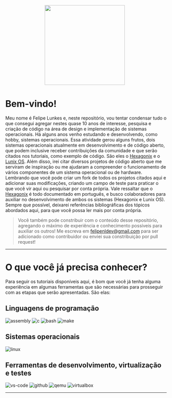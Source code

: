 <p align='center'>
<a href="https://github.com/felipenlunkes/osdevbr"><img height="250" src="https://github.com/felipenlunkes/osdevbr/blob/main/img/header.gif"></a>&nbsp;&nbsp;
</p>

# Bem-vindo!

Meu nome é Felipe Lunkes e, neste repositório, vou tentar condensar tudo o que consegui agregar nestes quase 10 anos de interesse, pesquisa e criação de código na área de design e implementação de sistemas operacionais. Há alguns anos venho estudando e desenvolvendo, como hobby, sistemas operacionais. Essa atividade gerou alguns frutos, dois sistemas operacionais atualmente em desenvolvimento e de código aberto, que podem inclusive receber contribuições da comunidade e que serão citados nos tutoriais, como exemplo de código. São eles o [Hexagonix](https://github.com/hexagonix) e o [Lunix OS](https://github.com/felipenlunkes/lunix). Além disso, irei citar diversos projetos de código aberto que me serviram de inspiração ou me ajudaram a compreender o funcionamento de vários componentes de um sistema operacional ou de hardware. Lembrando que você pode criar um fork de todos os projetos citados aqui e adicionar suas modificações, criando um campo de teste para praticar o que você vir aqui ou pesquisar por conta própria. Vale ressaltar que o [Hexagonix](https://github.com/hexagonix) é todo documentado em português, e busco colaboradores para auxiliar no desenvolvimento de ambos os sistemas (Hexagonix e Lunix OS). Sempre que possível, deixarei referências bibliográficas dos tópicos abordados aqui, para que você possa ler mais por conta própria.

> Você também pode constribuir com o conteúdo desse repositório, agregando o máximo de experiência e conhecimento possíveis para auxiliar os outros! Me escreva em felipenldev@gmail.com para ser adicionado como contribuidor ou enviei sua constribuição por pull request!

<hr>

# O que você já precisa conhecer?

Para seguir os tutoriais disponíveis aqui, é bom que você já tenha alguma experiência em algumas ferramentas que são necessárias para prosseguir com as etapas que serão apresentadas. São elas:

## Linguagens de programação

![assembly](https://img.shields.io/badge/Assembly-F57842?style=for-the-badge&logo=assembly&logoColor=white)
![c](https://img.shields.io/badge/C-F5b342?style=for-the-badge&logo=c&logoColor=white)
![bash](https://img.shields.io/badge/Shell_Script-118515?style=for-the-badge&logo=gnu-bash&logoColor=white)
![make](https://img.shields.io/badge/Make-0077B5?style=for-the-badge&logo=cmake&logoColor=white)

## Sistemas operacionais

![linux](https://img.shields.io/badge/Linux-470137?style=for-the-badge&logo=linux&logoColor=white)

## Ferramentas de desenvolvimento, virtualização e testes

![vs-code](https://img.shields.io/badge/VS_Code-007ACC?style=for-the-badge&logo=Visual-Studio-Code&logoColor=white)
![github](https://img.shields.io/badge/GitHub-8117EB?style=for-the-badge&logo=github&logoColor=white)
![qemu](https://img.shields.io/badge/Qemu-0A0A0A?style=for-the-badge&logo=qemu&logoColor=white)
![virtualbox](https://img.shields.io/badge/VirtualBox-118515?style=for-the-badge&logo=virtualbox&logoColor=white)

<hr>
